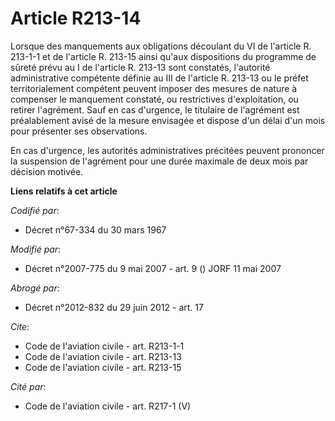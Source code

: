 # Article R213-14

Lorsque des manquements aux obligations découlant du VI de l'article R. 213-1-1 et de l'article R. 213-15 ainsi qu'aux
dispositions du programme de sûreté prévu au I de l'article R. 213-13 sont constatés, l'autorité administrative compétente
définie au III de l'article R. 213-13 ou le préfet territorialement compétent peuvent imposer des mesures de nature à
compenser le manquement constaté, ou restrictives d'exploitation, ou retirer l'agrément. Sauf en cas d'urgence, le titulaire
de l'agrément est préalablement avisé de la mesure envisagée et dispose d'un délai d'un mois pour présenter ses observations.

En cas d'urgence, les autorités administratives précitées peuvent prononcer la suspension de l'agrément pour une durée
maximale de deux mois par décision motivée.

**Liens relatifs à cet article**

_Codifié par_:

  - Décret n°67-334 du 30 mars 1967

_Modifié par_:

  - Décret n°2007-775 du 9 mai 2007 - art. 9 () JORF 11 mai 2007

_Abrogé par_:

  - Décret n°2012-832 du 29 juin 2012 - art. 17

_Cite_:

  - Code de l'aviation civile - art. R213-1-1
  - Code de l'aviation civile - art. R213-13
  - Code de l'aviation civile - art. R213-15

_Cité par_:

  - Code de l'aviation civile - art. R217-1 (V)

